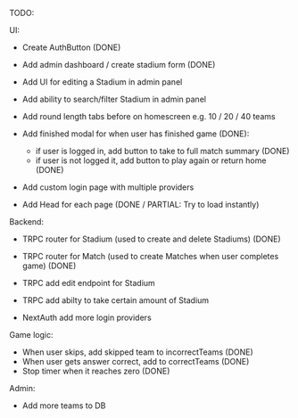 TODO:

UI:

- Create AuthButton (DONE)
- Add admin dashboard / create stadium form (DONE)
- Add UI for editing a Stadium in admin panel
- Add ability to search/filter Stadium in admin panel
- Add round length tabs before on homescreen e.g. 10 / 20 / 40 teams

- Add finished modal for when user has finished game (DONE):

  - if user is logged in, add button to take to full match summary (DONE)
  - if user is not logged it, add button to play again or return home (DONE)

- Add custom login page with multiple providers

- Add Head for each page (DONE / PARTIAL: Try to load instantly)

Backend:

- TRPC router for Stadium (used to create and delete Stadiums) (DONE)
- TRPC router for Match (used to create Matches when user completes game) (DONE)
- TRPC add edit endpoint for Stadium
- TRPC add abilty to take certain amount of Stadium

- NextAuth add more login providers

Game logic:

- When user skips, add skipped team to incorrectTeams (DONE)
- When user gets answer correct, add to correctTeams (DONE)
- Stop timer when it reaches zero (DONE)

Admin:

- Add more teams to DB
